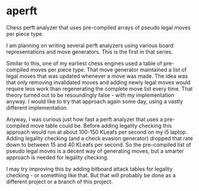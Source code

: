 # aperft
Chess perft analyzer that uses pre-compiled arrays of pseudo legal moves per piece type.

I am planning on writing several perft analyzers using various board representations and move generators.  This is the first in that series.

Similar to this, one of my earliest chess engines used a table of pre-compiled moves per piece type.  That move generator maintained a list of legal moves that was updated whenever a move was made.  The idea was that only removing invalidated moves and adding newly legal moves would require less work than regenerating the complete move list every time.  That theory turned out to be resoundingly false - with my implementation anyway.  I would like to try that approach again some day, using a vastly different implementation.

Anyway, I was curious just how fast a perft analyzer that uses a pre-compiled move table could be.  Before adding legality checking this approach would run at about 100-150 KLeafs per second on my i5 laptop.  Adding legality checking (and a check evasion generator) dropped that rate down to between 15 and 40 KLeafs per second.  So the pre-compiled list of pseudo legal moves is a decent way of generating moves, but a smarter approach is needed for legality checking.

I may try improving this by adding bitboard attack tables for legality checking - or something like that.  But that will probably be done as a different project or a branch of this project.
